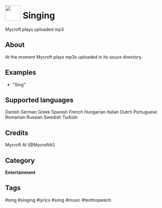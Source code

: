 # <img src='https://raw.githack.com/FortAwesome/Font-Awesome/master/svgs/solid/laugh-beam.svg' card_color='#22a7f0' width='50' height='50' style='vertical-align:bottom'/> Singing
Mycroft plays uploaded mp3

## About 
At the moment Mycroft plays mp3s uploaded in its souce directory.

## Examples 
* "Sing"

## Supported languages
Danish
German
Greek
Spanish
French
Hungarian
Italian
Dutch
Portuguese
Romanian
Russian
Swedish
Turkish

## Credits 
Mycroft AI (@MycroftAI)

## Category
**Entertainment**

## Tags
#sing
#singing
#lyrics
#song
#music
#texttospeech
